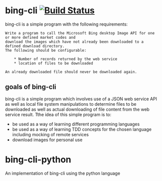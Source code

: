 # bing-cli [![Build Status](https://travis-ci.com/walmsles/bing-cli-python.svg?branch=main)](https://travis-ci.com/walmsles/bing-cli-python)
bing-cli is a simple program with the following requirements: 

```
Write a program to call the Microsoft Bing desktop Image API for one or more defined market codes and
download the images which have not already been downloaded to a defined download directory.  
The following should be configurable:

	* Number of records returned by the web service
	* location of files to be downloaded

An already downloaded file should never be downloaded again.
```


## goals of bing-cli
bing-cli is a simple program which involves use of a JSON web service API as well as local file system manipulations to determine files to be downloaded as well as actual downloading of file content from the web service result. Tthe idea of this simple program is to:

* be used as a way of learning different programming languages
* be used as a way of learning TDD concepts for the chosen language including mocking of remote services
* download images for personal use

# bing-cli-python
An implementation of bing-cli using the python language